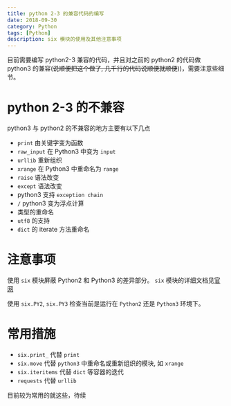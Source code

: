 ```yaml
---
title: python 2-3 的兼容代码的编写
date: 2018-09-30
category: Python
tags: [Python]
description: six 模块的使用及其他注意事项
---
```


目前需要编写 python2-3 兼容的代码，并且对之前的 python2 的代码做 python3 的兼容(~~说顺便把这个做了, 几千行的代码说顺便就顺便~~))，需要注意些细节。

# python 2-3 的不兼容

python3 与 python2 的不兼容的地方主要有以下几点

- `print` 由关键字变为函数
- `raw_input` 在 Python3 中变为 `input`
- `urllib` 重新组织
- `xrange` 在 Python3 中重命名为 `range`
- `raise` 语法改变
- `except` 语法改变
- python3 支持 `exception chain`
- `/` python3 变为浮点计算
- 类型的重命名
- `utf8` 的支持
- `dict` 的 iterate 方法重命名

# 注意事项

使用 `six` 模块屏蔽 Python2 和 Python3 的差异部分。
`six` 模块的详细文档见[官网](https://pythonhosted.org/six/)

使用 `six.PY2`, `six.PY3` 检查当前是运行在 `Python2` 还是 `Python3` 环境下。

# 常用措施

- `six.print_` 代替 `print`
- `six.move` 代替 `python3` 中重命名或重新组织的模块, 如 `xrange`
- `six.iteritems` 代替 `dict` 等容器的迭代
- `requests` 代替 `urllib`

目前较为常用的就这些，待续